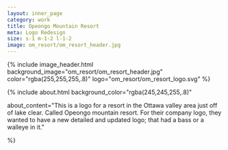 ```yaml
---
layout: inner_page
category: work
title: Opeongo Mountain Resort
meta: Logo Redesign 
size: s-1 m-1-2 l-1-2
image: om_resort/om_resort_header.jpg
---
```


{% include image_header.html background_image="om_resort/om_resort_header.jpg" color="rgba(255,255,255,.8)" logo="om_resort/om_resort_logo.svg" %}

{% include about.html background_color="rgba(245,245,255,.8)"

about_content="This is a logo for a resort in the Ottawa valley area just off of lake clear. Called Opeongo mountain resort. For their company logo, they wanted to have a new detailed and updated logo; that had a bass or a walleye in it." 

%}